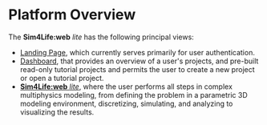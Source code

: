 # Platform Overview

The **Sim4Life:web** *lite* has the following principal views:
* [Landing Page](/docs/platform_introduction/overview.md), which currently serves primarily for user authentication.
* [Dashboard](/docs/platform_introduction/dashboard/dashboard.md), that provides an overview of a user's projects, and pre-built read-only tutorial projects and permits the user to create a new project or open a tutorial project.
* [**Sim4Life:web** *lite*](/docs/platform_introduction/s4l_lite.md), where the user performs all steps in complex multiphysics modeling, from defining the problem in a parametric 3D modeling environment, discretizing, simulating, and analyzing to visualizing the results.
